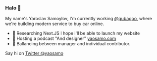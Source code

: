 ### Halo 👋

My name's Yaroslav Samoylov, I'm currently working [@gubagoo](http://github.com/gubagoo), where we're building modern service to buy car online.

- 🤩 Researching Next.JS I hope i'll be able to launch my website 
- 💬 Hosting a podcast "And designer" [yaosamo.com](https://yaosamo.com)
- 🦩 Ballancing between manager and individual contributor.

Say hi on [Twitter @yaosamo](http://twitter.com/yaosamo)
